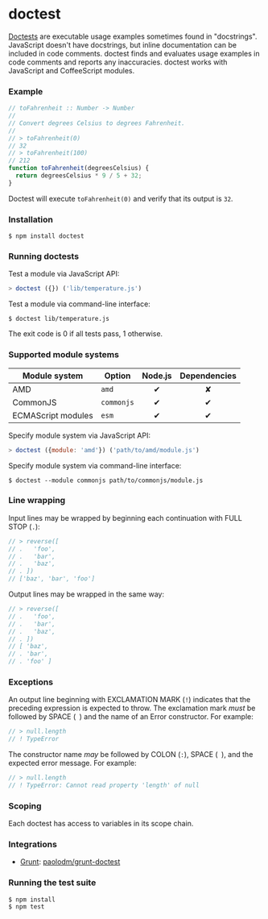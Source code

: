 # doctest

[Doctests][1] are executable usage examples sometimes found in "docstrings".
JavaScript doesn't have docstrings, but inline documentation can be included
in code comments. doctest finds and evaluates usage examples in code comments
and reports any inaccuracies. doctest works with JavaScript and CoffeeScript
modules.

### Example

```javascript
// toFahrenheit :: Number -> Number
//
// Convert degrees Celsius to degrees Fahrenheit.
//
// > toFahrenheit(0)
// 32
// > toFahrenheit(100)
// 212
function toFahrenheit(degreesCelsius) {
  return degreesCelsius * 9 / 5 + 32;
}
```

Doctest will execute `toFahrenheit(0)` and verify that its output is `32`.

### Installation

```console
$ npm install doctest
```

### Running doctests

Test a module via JavaScript API:

```javascript
> doctest ({}) ('lib/temperature.js')
```

Test a module via command-line interface:

```console
$ doctest lib/temperature.js
```

The exit code is 0 if all tests pass, 1 otherwise.

### Supported module systems

| Module system         | Option        | Node.js       | Dependencies  |
| --------------------- | ------------- |:-------------:|:-------------:|
| AMD                   | `amd`         |       ✔︎       |       ✘       |
| CommonJS              | `commonjs`    |       ✔︎       |       ✔︎       |
| ECMAScript modules    | `esm`         |       ✔︎       |       ✔︎       |

Specify module system via JavaScript API:

```javascript
> doctest ({module: 'amd'}) ('path/to/amd/module.js')
```

Specify module system via command-line interface:

```console
$ doctest --module commonjs path/to/commonjs/module.js
```

### Line wrapping

Input lines may be wrapped by beginning each continuation with FULL STOP (`.`):

```javascript
// > reverse([
// .   'foo',
// .   'bar',
// .   'baz',
// . ])
// ['baz', 'bar', 'foo']
```

Output lines may be wrapped in the same way:

```javascript
// > reverse([
// .   'foo',
// .   'bar',
// .   'baz',
// . ])
// [ 'baz',
// . 'bar',
// . 'foo' ]
```

### Exceptions

An output line beginning with EXCLAMATION MARK (`!`) indicates that the
preceding expression is expected to throw. The exclamation mark *must* be
followed by SPACE (<code> </code>) and the name of an Error constructor.
For example:

```javascript
// > null.length
// ! TypeError
```

The constructor name *may* be followed by COLON (`:`), SPACE (<code> </code>),
and the expected error message. For example:

```javascript
// > null.length
// ! TypeError: Cannot read property 'length' of null
```

### Scoping

Each doctest has access to variables in its scope chain.

### Integrations

  - [Grunt](https://gruntjs.com/):
      [paolodm/grunt-doctest](https://github.com/paolodm/grunt-doctest)

### Running the test suite

```console
$ npm install
$ npm test
```


[1]: https://docs.python.org/library/doctest.html
